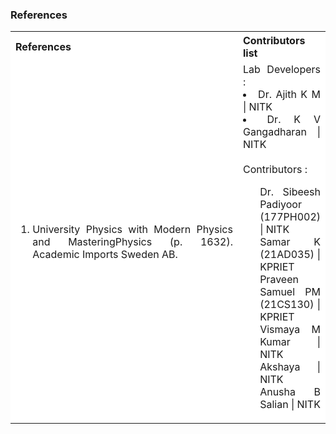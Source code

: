 ### References

<table style="text-align:justify;">
  <tr style="background-color: white">
    <th>References</th>
    <th>Contributors list</th>
  </tr>
  <tr style="background-color: white;">
    <td style=" width:500px">
    <ol>
    <li>University Physics with Modern Physics and MasteringPhysics (p. 1632). Academic Imports Sweden AB.</li>
  </ol>
   </td>
    <td> Lab Developers : 
      <li>Dr. Ajith K M | NITK</li>
      <li>Dr. K V Gangadharan | NITK</li></br>
    Contributors :
  <ul style="list-style-type: none;">
    <li>Dr. Sibeesh Padiyoor (177PH002) | NITK</li>
    <li>Samar K (21AD035) | KPRIET </li>
    <li>Praveen Samuel PM (21CS130) | KPRIET </li>
    <li>Vismaya M Kumar | NITK</li>
    <li>Akshaya | NITK</li>
    <li>Anusha B Salian | NITK</li>
  </ul></td>
  </tr>
</table>
